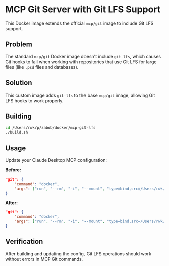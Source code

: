 # MCP Git Server with Git LFS Support

This Docker image extends the official `mcp/git` image to include Git LFS support.

## Problem

The standard `mcp/git` Docker image doesn't include `git-lfs`, which causes Git hooks to fail when working with repositories that use Git LFS for large files (like `.psd` files and databases).

## Solution

This custom image adds `git-lfs` to the base `mcp/git` image, allowing Git LFS hooks to work properly.

## Building

```bash
cd /Users/rwk/p/zabob/docker/mcp-git-lfs
./build.sh
```

## Usage

Update your Claude Desktop MCP configuration:

**Before:**
```json
"git": {
    "command": "docker",
    "args": ["run", "--rm", "-i", "--mount", "type=bind,src=/Users/rwk/p,dst=/Users/rwk/p", "mcp/git"]
}
```

**After:**
```json
"git": {
    "command": "docker",
    "args": ["run", "--rm", "-i", "--mount", "type=bind,src=/Users/rwk/p,dst=/Users/rwk/p", "mcp/git-lfs"]
}
```

## Verification

After building and updating the config, Git LFS operations should work without errors in MCP Git commands.
